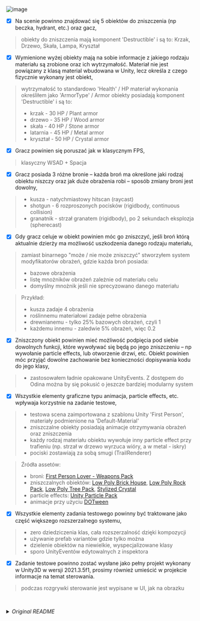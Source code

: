 ![image](https://github.com/Vheos/Interview.BeastGames/assets/9155825/69906934-c420-4c2d-9f8c-6df7b34e1f24)

- [x] Na scenie powinno znajdować się 5 obiektów do zniszczenia (np beczka, hydrant, etc.) oraz gacz,
> obiekty do zniszczenia mają komponent 'Destructible' i są to:
> Krzak, Drzewo, Skała, Lampa, Kryształ
- [x] Wymienione wyżej obiekty mają na sobie informacje z jakiego rodzaju materiału są zrobione oraz ich wytrzymałość. Materiał nie jest powiązany z klasą material wbudowana w Unity, lecz określa z czego fizycznie wykonany jest obiekt,
> wytrzymałość to standardowo 'Health' / HP
> materiał wykonania określiłem jako 'ArmorType' / Armor
> obiekty posiadają komponent 'Destructible' i są to:
> - krzak - 30 HP / Plant armor
> - drzewo - 35 HP / Wood armor
> - skała - 40 HP / Stone armor
> - latarnia - 45 HP / Metal armor
> - kryształ - 50 HP / Crystal armor
- [x] Gracz powinien się poruszać jak w klasycznym FPS,
> klasyczny WSAD + Spacja
- [x] Gracz posiada 3 różne bronie – każda broń ma określone jaki rodzaj obiektu niszczy oraz jak duże obrażenia robi – sposób zmiany broni jest dowolny,
> - kusza - natychmiastowy hitscan (raycast)
> - shotgun - 6 rozproszonych pocisków (rigidbody, continuous collision)
> - granatnik - strzał granatem (rigidbody), po 2 sekundach eksplozja (spherecast)
- [x] Gdy gracz celuje w obiekt powinien móc go zniszczyć, jeśli broń którą aktualnie dzierży ma możliwość uszkodzenia danego rodzaju materiału,
> zamiast binarnego "może / nie może zniszczyć" stworzyłem system modyfikatorów obrażeń, gdzie każda broń posiada:
> - bazowe obrażenia
> - listę mnożników obrażeń zależnie od materiału celu
> - domyślny mnożnik jeśli nie sprecyzowano danego materiału

> Przykład:
> - kusza zadaje 4 obrażenia
> - roślinnemu materiałowi zadaje pełne obrażenia
> - drewnianemu - tylko 25% bazowych obrażeń, czyli 1
> - każdemu innemu - zaledwie 5% obrażeń, więc 0.2
- [x] Zniszczony obiekt powinien mieć możliwość podpięcia pod siebie dowolnych funkcji, które wywoływać się będą po jego zniszczeniu – np wywołanie particle effects, lub otworzenie drzwi, etc. Obiekt powinien móc przyjąć dowolne zachowanie bez konieczności dopisywania kodu do jego klasy,
> - zastosowałem ładnie opakowane UnityEvents. Z dostępem do Odina można by się pokusić o jeszcze bardziej modularny system
- [x] Wszystkie elementy graficzne typu animacja, particle effects, etc. wpływaja korzystnie na zadanie testowe,
> - testowa scena zaimportowana z szablonu Unity 'First Person', materiały podmienione na 'Default-Material'
> - zniszczalne obiekty posiadają animacje otrzymywania obrażeń oraz zniszczenia
> - każdy rodzaj materiału obiektu wywołuje inny particle effect przy trafieniu
> (np. strzał w drzewo wyrzuca wióry, a w metal - iskry)
> - pociski zostawiają za sobą smugi (TrailRenderer)

> Źródła assetów:
> - broni: [First Person Lover - Weapons Pack](https://assetstore.unity.com/packages/3d/props/guns/first-person-lover-weapons-pack-39976)
> - zniszczalnych obiektów: [Low Poly Brick House](https://assetstore.unity.com/packages/3d/props/exterior/low-poly-brick-houses-131899), [Low Poly Rock Pack](https://assetstore.unity.com/packages/3d/environments/low-poly-rock-pack-57874), [Low Poly Tree Pack](https://assetstore.unity.com/packages/3d/vegetation/trees/low-poly-tree-pack-57866), [Stylized Crystal](https://assetstore.unity.com/packages/3d/props/stylized-crystal-77275)
> - particle effects: [Unity Particle Pack](https://assetstore.unity.com/packages/vfx/particles/particle-pack-127325)
> - animacje przy użyciu [DOTween](https://assetstore.unity.com/packages/tools/animation/dotween-hotween-v2-27676)
- [x] Wszystkie elementy zadania testowego powinny być traktowane jako część większego rozszerzalnego systemu,
> - zero dziedziczenia klas, cała rozszerzalność dzięki kompozycji
> - używanie prefab variantów gdzie tylko można
> - dzielenie obiektów na niewielkie, wyspecjalizowane klasy
> - sporo UnityEventów edytowalnych z inspektora
- [x] Zadanie testowe powinno zostać wysłane jako pełny projekt wykonany w Unity3D w wersji
2021.3.5f1, prosimy również umieścić w projekcie informacje na temat sterowania.
> podczas rozgrywki sterowanie jest wypisane w UI, jak na obrazku

</br>

_<details><summary>Original README</summary>_
Zadanie testowe

Wykonaj poniższe założenia gry typu First Person Shooter:
- Na scenie powinno znajdować się 5 obiektów do zniszczenia (np beczka, hydrant, etc.) oraz
gracz,
- Wymienione wyżej obiekty mają na sobie informacje z jakiego rodzaju materiału są
zrobione oraz ich wytrzymałość,
- Materiał nie jest powiązany z klasą material wbudowana w Unity, lecz określa z czego
fizycznie wykonany jest obiekt,
- Gracz powinien się poruszać jak w klasycznym FPS,
- Gracz posiada 3 różne bronie – każda broń ma określone jaki rodzaj obiektu niszczy oraz jak
duże obrażenia robi – sposób zmiany broni jest dowolny,
- Gdy gracz celuje w obiekt powinien móc go zniszczyć, jeśli broń którą aktualnie dzierży ma
możliwość uszkodzenia danego rodzaju materiału,
- Zniszczony obiekt powinien mieć możliwość podpięcia pod siebie dowolnych funkcji, które
wywoływać się będą po jego zniszczeniu – np wywołanie particle effects, lub otworzenie
drzwi, etc. Obiekt powinien móc przyjąć dowolne zachowanie bez konieczności dopisywania
kodu do jego klasy,
- Wszystkie elementy graficzne typu animacja, particle effects, etc. wpływaja korzystnie na
zadanie testowe,
- Wszystkie elementy zadania testowego powinny być traktowane jako część większego
rozszerzalnego systemu,
- Zadanie testowe powinno zostać wysłane jako pełny projekt wykonany w Unity3D w wersji
2021.3.5f1, prosimy również umieścić w projekcie informacje na temat sterowania.
  
Wykonane zadanie prosimy wysłać na adres e-mail: praca@beastgamesofficial.com

Beast Games S.A.
</details>
